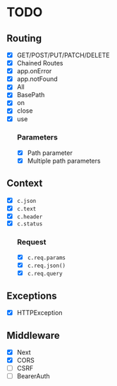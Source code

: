 # TODO

## Routing
- [x] GET/POST/PUT/PATCH/DELETE
- [x] Chained Routes
- [x] app.onError 
- [x] app.notFound 
- [x] All
- [x] BasePath
- [x] on
- [x] close
- [x] use
    ### Parameters
    - [x] Path parameter
    - [x] Multiple path parameters

## Context
- [x] `c.json`
- [x] `c.text`
- [x] `c.header`
- [x] `c.status`
    ### Request
    - [x] `c.req.params`
    - [x] `c.req.json()`
    - [x] `c.req.query`

## Exceptions
- [x] HTTPException

## Middleware
- [x] Next
- [x] CORS
- [ ] CSRF
- [ ] BearerAuth
